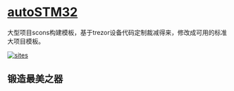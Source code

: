 # [autoSTM32](https://github.com/qitas/autoSTM32) 

大型项目scons构建模板，基于trezor设备代码定制裁减得来，修改成可用的标准大项目模板。

[![sites](http://182.61.61.133/link/resources/head.png)](http://www.qitas.cn) 

## 锻造最美之器
